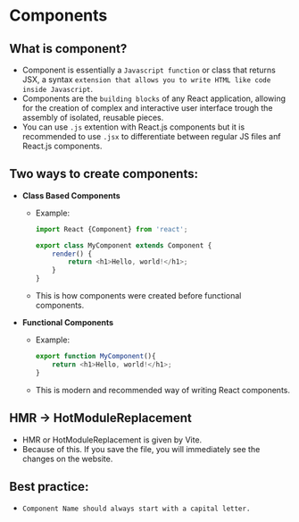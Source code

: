 # Components

## What is component?
- Component is essentially a `Javascript function` or class that returns JSX, a syntax `extension that allows you to write HTML like code inside Javascript`. 
- Components are the `building blocks` of any React application, allowing for the creation of complex and interactive user interface trough the assembly of isolated, reusable pieces.
- You can use `.js` extention with React.js components but it is recommended to use `.jsx` to differentiate between regular JS files anf React.js components.

## Two ways to create components:
* **Class Based Components**
    - Example:
        ```javascript
        import React {Component} from 'react';

        export class MyComponent extends Component {
            render() {
                return <h1>Hello, world!</h1>;
            }
        }
        ```
    - This is how components were created before functional components.

* **Functional Components**
    - Example:
        ```javascript
        export function MyComponent(){
            return <h1>Hello, world!</h1>;
        }
        ```
    - This is modern and recommended way of writing React components.

## HMR -> HotModuleReplacement
- HMR or HotModuleReplacement is given by Vite.
- Because of this. If you save the file, you will immediately see the changes on the website.

## Best practice:
- `Component Name should always start with a capital letter.`
